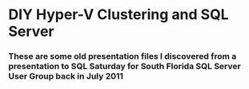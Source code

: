 # DIY Hyper-V Clustering and SQL Server

### These are some old presentation files I discovered from a presentation to SQL Saturday for South Florida SQL Server User Group back in July 2011
